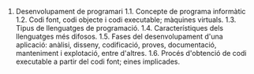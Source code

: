 1. Desenvolupament de programari 
1.1. Concepte de programa informàtic 
1.2. Codi font, codi objecte i codi executable; màquines virtuals. 
1.3. Tipus de llenguatges de programació. 
1.4. Característiques dels llenguatges més difosos. 
1.5. Fases del desenvolupament d'una aplicació: anàlisi, disseny, codificació, proves, documentació, manteniment i explotació, entre d'altres. 
1.6. Procés d'obtenció de codi executable a partir del codi font; eines implicades. 
